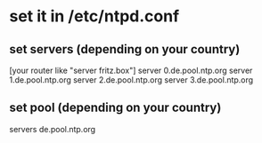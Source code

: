 # set it in /etc/ntpd.conf

## set servers (depending on your country)

[your router like "server fritz.box"]
server 0.de.pool.ntp.org
server 1.de.pool.ntp.org
server 2.de.pool.ntp.org
server 3.de.pool.ntp.org

## set pool (depending on your country)

servers de.pool.ntp.org
